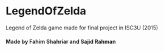 # LegendOfZelda

Legend of Zelda game made for final project in ISC3U (2015)

#### Made by Fahim Shahriar and Sajid Rahman 

